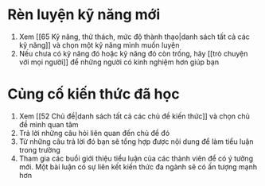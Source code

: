 # Rèn luyện kỹ năng mới
1. Xem [[65 Kỹ năng, thử thách, mức độ thành thạo|danh sách tất cả các kỹ năng]] và chọn một kỹ năng mình muốn luyện
2. Nếu chưa có kỹ năng đó hoặc kỹ năng đó còn trống, hãy [[trò chuyện với mọi người]] để những người có kinh nghiệm hơn giúp bạn
# Củng cố kiến thức đã học
1. Xem [[52 Chủ đề|danh sách tất cả các chủ đề kiến thức]] và chọn chủ đề mình quan tâm 
2. Trả lời những câu hỏi liên quan đến chủ đề đó
3. Từ những câu trả lời đó bạn sẽ tổng hợp được nội dung để làm tiểu luận trong trường
4. Tham gia các buổi giới thiệu tiểu luận của các thành viên để có ý tưởng mới. Một bài luận có sự liên kết kiến thức đa ngành sẽ có ấn tượng mạnh hơn
